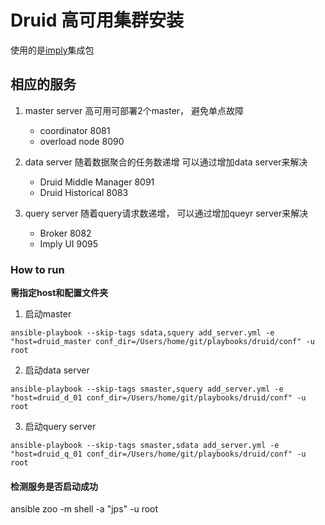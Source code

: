 # Druid 高可用集群安装 
使用的是[imply](https://static.imply.io/release/imply-2.8.14.tar.gz)集成包

## 相应的服务
1.  master server 高可用可部署2个master， 避免单点故障
    - coordinator     8081
    - overload node   8090
    
2.  data server  随着数据聚合的任务数递增 可以通过增加data server来解决
    - Druid Middle Manager 8091
    - Druid Historical     8083
    
3.  query server 随着query请求数递增， 可以通过增加queyr server来解决
    - Broker 8082
    - Imply UI 9095

### How to run 
**需指定host和配置文件夹**
1. 启动master 
```shell
ansible-playbook --skip-tags sdata,squery add_server.yml -e "host=druid_master conf_dir=/Users/home/git/playbooks/druid/conf" -u root
```    

2. 启动data server
```shell
ansible-playbook --skip-tags smaster,squery add_server.yml -e "host=druid_d_01 conf_dir=/Users/home/git/playbooks/druid/conf" -u root
```

3. 启动query server
```shell
ansible-playbook --skip-tags smaster,sdata add_server.yml -e "host=druid_q_01 conf_dir=/Users/home/git/playbooks/druid/conf" -u root
```


#### 检测服务是否启动成功
ansible zoo -m shell -a "jps" -u root